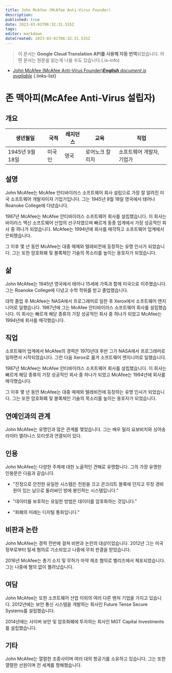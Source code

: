```yaml
---
title: John McAfee (McAfee Anti-Virus Founder)
description: 
published: true
date: 2023-03-01T06:32:31.535Z
tags: 
editor: markdown
dateCreated: 2023-03-01T06:32:31.535Z
---
```


> 이 문서는 **Google Cloud Translation API를 사용해 자동 번역**되었습니다.
어떤 문서는 원문을 읽는게 나을 수도 있습니다.{.is-info}



- [John McAfee (McAfee Anti-Virus Founder)***English** document is available*](/en/Knowledge-base/Dictionary/Person/john-mcafee-mcafee-anti-virus-founder)
{.links-list}


# 존 맥아피(McAfee Anti-Virus 설립자)

## 개요

| 생년월일 | 국적 | 레지던스 | 교육 | 직업 |
| ------------- | ----------- | --------- | --------- | ---------- |
| 1945년 9월 18일 | 미국인 | 영국 | 로어노크 칼리지 | 소프트웨어 개발자, 기업가 |

## 설명
John McAfee는 McAfee 안티바이러스 소프트웨어 회사 설립으로 가장 잘 알려진 미국 소프트웨어 개발자이자 기업가입니다. 그는 1945년 9월 18일 영국에서 태어나 Roanoke College에 다녔습니다.

1987년 McAfee는 McAfee 안티바이러스 소프트웨어 회사를 설립했습니다. 이 회사는 바이러스 백신 소프트웨어 산업의 선구자였으며 빠르게 동종 업계에서 가장 성공적인 회사 중 하나가 되었습니다. McAfee는 1994년에 회사를 매각하고 소프트웨어 업계에서 은퇴했습니다.

그 이후 몇 년 동안 McAfee는 대중 매체와 텔레비전에 등장하는 유명 인사가 되었습니다. 그는 또한 암호화폐 및 블록체인 기술의 목소리를 높이는 옹호자가 되었습니다.

## 삶
John McAfee는 1945년 영국에서 태어나 15세에 가족과 함께 미국으로 이주했습니다. 그는 Roanoke College에 다녔고 수학 학위를 받고 졸업했습니다.

대학 졸업 후 McAfee는 NASA에서 프로그래머로 일한 후 Xerox에서 소프트웨어 엔지니어로 일했습니다. 1987년에 그는 McAfee 안티바이러스 소프트웨어 회사를 설립했습니다. 이 회사는 빠르게 해당 종류의 가장 성공적인 회사 중 하나가 되었고 McAfee는 1994년에 회사를 매각했습니다.

## 직업
소프트웨어 업계에서 McAfee의 경력은 1970년대 후반 그가 NASA에서 프로그래머로 일하면서 시작되었습니다. 그런 다음 Xerox로 옮겨 소프트웨어 엔지니어로 일했습니다.

1987년 McAfee는 McAfee 안티바이러스 소프트웨어 회사를 설립했습니다. 이 회사는 빠르게 해당 종류의 가장 성공적인 회사 중 하나가 되었고 McAfee는 1994년에 회사를 매각했습니다.

그 이후 몇 년 동안 McAfee는 대중 매체와 텔레비전에 등장하는 유명 인사가 되었습니다. 그는 또한 암호화폐 및 블록체인 기술의 목소리를 높이는 옹호자가 되었습니다.

## 연예인과의 관계
John McAfee는 유명인과 많은 관계를 맺었습니다. 그는 배우 밀라 요보비치와 싱어송라이터 앨라니스 모리셋과 연결되어 있다.

## 인용
John McAfee는 다양한 주제에 대한 노골적인 견해로 유명합니다. 그의 가장 유명한 인용문은 다음과 같습니다.

- "진정으로 안전한 유일한 시스템은 전원을 끄고 콘크리트 블록에 던지고 무장 경비원이 있는 납으로 둘러싸인 방에 봉인하는 시스템입니다."

- "데이터를 보호하는 유일한 방법은 데이터를 암호화하는 것입니다."

- "화폐의 미래는 디지털 통화입니다."

## 비판과 논란
John McAfee는 경력 전반에 걸쳐 비판과 논란의 대상이었습니다. 2012년 그는 미국 정부로부터 탈세 혐의로 기소되었고 나중에 무죄 판결을 받았습니다.

2016년 McAfee는 총기 소지 및 무허가 마약 제조 혐의로 벨리즈에서 체포되었습니다. 그는 나중에 혐의 없이 풀려났습니다.

## 여담
John McAfee는 또한 소프트웨어 산업 이외의 여러 다른 벤처 기업을 가지고 있습니다. 2012년에는 보안 통신 시스템을 개발하는 회사인 Future Tense Secure Systems를 설립했습니다.

2014년에는 사이버 보안 및 암호화폐에 투자하는 회사인 MGT Capital Investments를 설립했습니다.

## 기타
John McAfee는 열렬한 조종사이며 여러 대의 항공기를 소유하고 있습니다. 그는 또한 열렬한 선원이며 전 세계를 항해했습니다.
